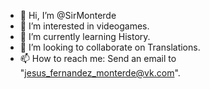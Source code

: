 - 👋 Hi, I’m @SirMonterde
- 👀 I’m interested in videogames.
- 🌱 I’m currently learning History.
- 💞️ I’m looking to collaborate on Translations.
- 📫 How to reach me: Send an email to "jesus_fernandez_monterde@vk.com".

<!---
SirMonterde/SirMonterde is a ✨ special ✨ repository because its `README.md` (this file) appears on your GitHub profile.
You can click the Preview link to take a look at your changes.
--->
